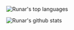 ![Runar's top languages](https://github-readme-stats.vercel.app/api/top-langs/?username=sankra&layout=compact&theme=dark&langs_count=10)

![Runar's github stats](https://github-readme-stats.vercel.app/api?username=sankra&show_icons=true)

<!--
**Sankra/Sankra** is a ✨ _special_ ✨ repository because its `README.md` (this file) appears on your GitHub profile.

Here are some ideas to get you started:

- 🔭 I’m currently working on ...
- 🌱 I’m currently learning ...
- 👯 I’m looking to collaborate on ...
- 🤔 I’m looking for help with ...
- 💬 Ask me about ...
- 📫 How to reach me: ...
- 😄 Pronouns: ...
- ⚡ Fun fact: ...
-->
